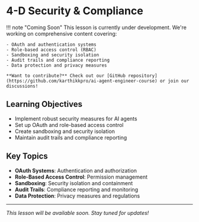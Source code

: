 # 4-D Security & Compliance

!!! note "Coming Soon"
This lesson is currently under development. We're working on comprehensive content covering:

    - OAuth and authentication systems
    - Role-based access control (RBAC)
    - Sandboxing and security isolation
    - Audit trails and compliance reporting
    - Data protection and privacy measures

    **Want to contribute?** Check out our [GitHub repository](https://github.com/karthikkpro/ai-agent-engineer-course) or join our discussions!

## Learning Objectives

- Implement robust security measures for AI agents
- Set up OAuth and role-based access control
- Create sandboxing and security isolation
- Maintain audit trails and compliance reporting

## Key Topics

- **OAuth Systems**: Authentication and authorization
- **Role-Based Access Control**: Permission management
- **Sandboxing**: Security isolation and containment
- **Audit Trails**: Compliance reporting and monitoring
- **Data Protection**: Privacy measures and regulations

---

_This lesson will be available soon. Stay tuned for updates!_
